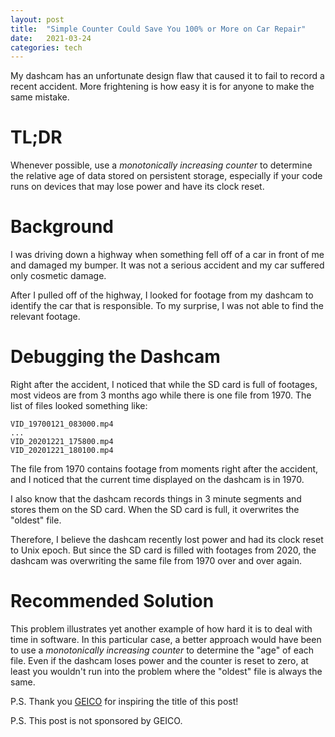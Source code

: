 ```yaml
---
layout: post
title:  "Simple Counter Could Save You 100% or More on Car Repair"
date:   2021-03-24
categories: tech
---
```


My dashcam has an unfortunate design flaw that caused it to fail to record a
recent accident. More frightening is how easy it is for anyone to make the same
mistake.

# TL;DR

Whenever possible, use a *monotonically increasing counter* to determine the
relative age of data stored on persistent storage, especially if your code
runs on devices that may lose power and have its clock reset.

# Background

I was driving down a highway when something fell off of a car in front of me
and damaged my bumper. It was not a serious accident and my car suffered only
cosmetic damage.

After I pulled off of the highway, I looked for footage from my dashcam to
identify the car that is responsible. To my surprise, I was not able to find
the relevant footage.

# Debugging the Dashcam

Right after the accident, I noticed that while the SD card is full of footages,
most videos are from 3 months ago while there is one file from 1970. The list of
files looked something like:

```
VID_19700121_083000.mp4
...
VID_20201221_175800.mp4
VID_20201221_180100.mp4
```

The file from 1970 contains footage from moments right after the accident, and I
noticed that the current time displayed on the dashcam is in 1970.

I also know that the dashcam records things in 3 minute segments and stores them on
the SD card. When the SD card is full, it overwrites the "oldest" file.

Therefore, I believe the dashcam recently lost power and had its clock reset to
Unix epoch. But since the SD card is filled with footages from 2020, the dashcam
was overwriting the same file from 1970 over and over again.

# Recommended Solution

This problem illustrates yet another example of how hard it is to deal with time
in software. In this particular case, a better approach would have been to use
a *monotonically increasing counter* to determine the "age" of each file. Even
if the dashcam loses power and the counter is reset to zero, at least you
wouldn't run into the problem where the "oldest" file is always the same.

P.S. Thank you [GEICO](https://youtu.be/-3oONClGBd8) for inspiring the title of
this post!

P.S. This post is not sponsored by GEICO.
